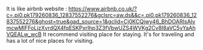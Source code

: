 It is like airbnb website : https://www.airbnb.co.uk/?c=.pi0.pk179260836_12837552276&gclsrc=aw.ds&&c=.pi0.pk179260836_12837552276&ghost=true&gad_source=1&gclid=Cj0KCQjwy46_BhDOARIsAIvmcwMIFFoLjzXvrdQX4fqESKPxrIhp3Z3fVbwUZS4WVKg2Cv8I8aVC5yYaAhVQEALw_wcB
It recommend visiting place for staying. It's for traveling and has a lot of nice places for visiting.
